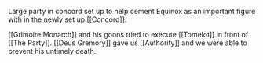 Large party in concord set up to help cement Equinox as an important figure with in the newly set up [[Concord]].

[[Grimoire Monarch]] and his goons tried to execute [[Tomelot]] in front of [[The Party]]. [[Deus Gremory]] gave us [[Authority]] and we were able to prevent his untimely death.


